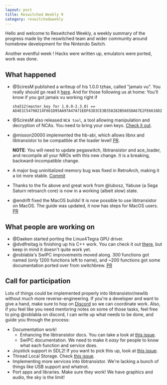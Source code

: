 ```yaml
---
layout: post
title: Reswitched Weekly 9
category: reswitchedweekly
---
```


Hello and welcome to Reswitched Weekly, a weekly summary of the progress
made by the reswitched team and wider community around homebrew development for
the Nintendo Switch.

Another eventful week ! Hacks were written up, emulators were ported, work was
done.

## What happened

- @SciresM published a writeup of his 1.0.0 tzhax, called "jamais vu". You
  really should go read it [here](https://www.reddit.com/r/SwitchHacks/comments/7rq0cu).
  And for those following us at home: You'll know if you got jamais vu working
  right if
  ```
  sha512(master_key for 1.0.0-2.3.0) == AD4E1C54708214F661D95AA97A47A71EDF63D3CE3B358282B5665DA67E2FE6616D263D17C9E750DE38845AB0F3F4DD5032E7E4030741B59A0A71B6B34AB9F331
  ```

- @SciresM also released `NCA tool`, a tool allowing manipulation and decryption
  of NCAs. You need to bring your own keys.
  [Check it out](https://github.com/SciresM/ncatool).

- @misson20000 implemented the hb-abi, which allows libnx and libtransistor to
  be compatible at the loader level!
  [PR](https://github.com/reswitched/libtransistor/pull/84).

  **NOTE**: You will need to update pegaswitch, libtransistor and ace_loader,
  and recompile all your NROs with this new change. It is a breaking,
  backward-incompatible change.

- A major bug uninitialized memory bug was fixed in RetroArch, making it a lot
  more stable. [Commit](bb1fdad0d983adc96de337a05546ed9eb99911ed)

- Thanks to the fix above and great work from @lubosz, Yabuse (a Sega Saturn
  retroarch core) is now in a working (albeit slow) state.

- @endrift fixed the MacOS builds! It is now possible to use libtransistor on
  MacOS. The guide was updated, it now has steps for MacOS users.
  [PR](https://github.com/reswitched/libtransistor/pull/85)

## What people are working on

- @Daeken started porting the Linux4Tegra GPU driver.
- @dvdfreitag is finishing up his C++ work. You can check it out
  [there](https://github.com/dvdfreitag/libtransistor), but keep in mind it
  doesn't quite work yet.
- @roblabla's SwIPC improvements moved along. 300 functions got named (only 1200
  functions left to name), and ~200 functions got some documentation ported over
  from switchbrew. [PR](https://github.com/reswitched/SwIPC/pull/14)

## Call for participation

Lots of things could be implemented properly into libtransistor/newlib without
much more reverse-engineering. If you're a developer and want to give a hand,
make sure to hop on [Discord](https://discordapp.com/invite/DThbZ7z) so we can
coordinate work. Also, if you feel like you need mentoring notes on some of
those tasks, feel free to ping @roblabla on discord, I can write up what
needs to be done, and guide you through the process:

- Documentation work!
  - Enhancing the libtransistor docs. You can take a look at
    [this issue](https://github.com/reswitched/libtransistor/issues/89).
  - SwIPC documentation. We need to make it *easy* for people to know what each
    function and service does.
- Joystick support in SDL2! If you want to pick this up, look at [this issue](https://github.com/reswitched/sdl-libtransistor/issues/1).
- Thread Local Storage. Check [this issue](https://github.com/reswitched/libtransistor/issues/91).
- Implementing more services into libtransistor. We're lacking a bunch of things
  like USB support and whatnot.
- Port apps and libraries. Make sure they work! We have graphics and audio, the
  sky is the limit!
